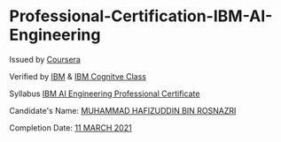 # Professional-Certification-IBM-AI-Engineering
<p>Issued by <a href="https://www.coursera.org/" rel="nofollow">Coursera</a><p>
<p>Verified by <a href="https://www.ibm.com/training/" rel="nofollow">IBM</a> & <a href="https://cognitiveclass.ai/" rel="nfollow">IBM Cognitve Class</a><p>
<p>Syllabus <a href="https://www.coursera.org/professional-certificates/ai-engineer" rel="nofollow">IBM AI Engineering Professional Certificate</a><p>
<div class="text-blue">
  Candidate's Name: <a href="#" class="text-inherit">MUHAMMAD HAFIZUDDIN BIN ROSNAZRI</a>
</div><p>
<div class="text-blue">
  Completion Date: <a href="#" class="text-inherit">11 MARCH 2021</a>
</div>
